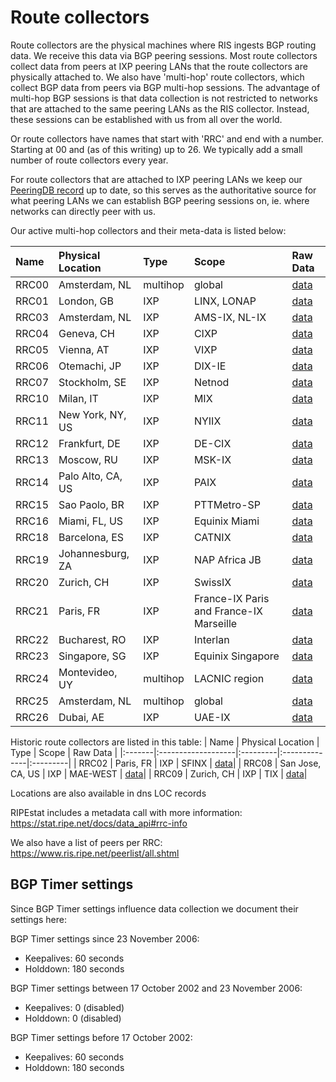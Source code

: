 # Route collectors

Route collectors are the physical machines where RIS ingests BGP routing data. We receive this data via BGP peering sessions. Most route collectors collect data from peers at IXP peering LANs that the route collectors are physically attached to. We also have 'multi-hop' route collectors, which collect BGP data from peers via BGP multi-hop sessions. The advantage of multi-hop BGP sessions is that data collection is not restricted to networks that are attached to the same peering LANs as the RIS collector. Instead, these sessions can be established with us from all over the world.

Or route collectors have names that start with 'RRC' and end with a number. Starting at 00 and (as of this writing) up to 26.
We typically add a small number of route collectors every year.

For route collectors that are attached to IXP peering LANs we keep our [PeeringDB record](https://www.peeringdb.com/net/621) up to date, so this serves as the authoritative source for what peering LANs we can establish BGP peering sessions on, ie. where networks can directly peer with us.

Our active multi-hop collectors and their meta-data is listed below:

| Name   | Physical Location  | Type     | Scope         | Raw Data |
|:-------|:-------------------|:---------|:--------------|:---------|
| RRC00  | Amsterdam, NL      | multihop | global        | [data](https://data.ris.ripe.net/rrc00/)|
| RRC01  | London, GB         | IXP      | LINX, LONAP   | [data](https://data.ris.ripe.net/rrc01/)|
| RRC03  | Amsterdam, NL      | IXP      | AMS-IX, NL-IX | [data](https://data.ris.ripe.net/rrc03/)|
| RRC04  | Geneva, CH         | IXP      | CIXP          | [data](https://data.ris.ripe.net/rrc04/)|
| RRC05  | Vienna, AT         | IXP      | VIXP          | [data](https://data.ris.ripe.net/rrc05/)|
| RRC06  | Otemachi, JP       | IXP      | DIX-IE        | [data](https://data.ris.ripe.net/rrc06/)|
| RRC07  | Stockholm, SE      | IXP      | Netnod        | [data](https://data.ris.ripe.net/rrc07/)|
| RRC10  | Milan, IT          | IXP      | MIX           | [data](https://data.ris.ripe.net/rrc10/)|
| RRC11  | New York, NY, US   | IXP      | NYIIX         | [data](https://data.ris.ripe.net/rrc11/)|
| RRC12  | Frankfurt, DE      | IXP      | DE-CIX        | [data](https://data.ris.ripe.net/rrc12/)|
| RRC13  | Moscow, RU         | IXP      | MSK-IX        | [data](https://data.ris.ripe.net/rrc13/)|
| RRC14  | Palo Alto, CA, US  | IXP      | PAIX          | [data](https://data.ris.ripe.net/rrc14/)|
| RRC15  | Sao Paolo, BR      | IXP      | PTTMetro-SP   | [data](https://data.ris.ripe.net/rrc15/)|
| RRC16  | Miami, FL, US      | IXP      | Equinix Miami | [data](https://data.ris.ripe.net/rrc16/)|
| RRC18  | Barcelona, ES      | IXP      | CATNIX        | [data](https://data.ris.ripe.net/rrc18/)|
| RRC19  | Johannesburg, ZA   | IXP      | NAP Africa JB | [data](https://data.ris.ripe.net/rrc19/)|
| RRC20  | Zurich, CH         | IXP      | SwissIX       | [data](https://data.ris.ripe.net/rrc20/)|
| RRC21  | Paris, FR          | IXP      | France-IX Paris and France-IX Marseille | [data](https://data.ris.ripe.net/rrc21/)|
| RRC22  | Bucharest, RO      | IXP      | Interlan      | [data](https://data.ris.ripe.net/rrc22/)|
| RRC23  | Singapore, SG      | IXP      | Equinix Singapore | [data](https://data.ris.ripe.net/rrc23/)|
| RRC24  | Montevideo, UY     | multihop | LACNIC region | [data](https://data.ris.ripe.net/rrc24/)|
| RRC25  | Amsterdam, NL      | multihop | global        | [data](https://data.ris.ripe.net/rrc25/)|
| RRC26  | Dubai, AE          | IXP      | UAE-IX        | [data](https://data.ris.ripe.net/rrc26/)|


Historic route collectors are listed in this table:
| Name   | Physical Location  | Type     | Scope         | Raw Data |
|:-------|:-------------------|:---------|:--------------|:---------|
| RRC02  | Paris, FR          | IXP      | SFINX         | [data](https://data.ris.ripe.net/rrc02/)|
| RRC08  | San Jose, CA, US   | IXP      | MAE-WEST      | [data](https://data.ris.ripe.net/rrc08/)|
| RRC09  | Zurich, CH         | IXP      | TIX           | [data](https://data.ris.ripe.net/rrc09/)|



Locations are also available in dns LOC records

RIPEstat includes a metadata call with more information: https://stat.ripe.net/docs/data_api#rrc-info

We also have a list of peers per RRC: https://www.ris.ripe.net/peerlist/all.shtml

## BGP Timer settings

Since BGP Timer settings influence data collection we document their settings here:

BGP Timer settings since 23 November 2006:

  * Keepalives: 60 seconds
  * Holddown: 180 seconds

BGP Timer settings between 17 October 2002 and 23 November 2006:

  * Keepalives: 0 (disabled)
  * Holddown: 0 (disabled)

BGP Timer settings before 17 October 2002:

  * Keepalives: 60 seconds
  * Holddown: 180 seconds
